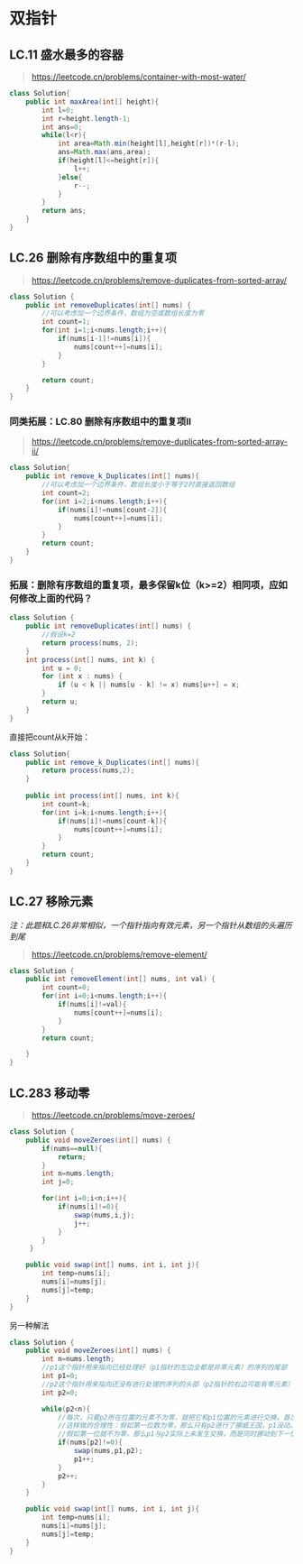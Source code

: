 # 双指针

## LC.11 盛水最多的容器
> https://leetcode.cn/problems/container-with-most-water/
```java
class Solution{
    public int maxArea(int[] height){
        int l=0;
        int r=height.length-1;
        int ans=0;
        while(l<r){
            int area=Math.min(height[l],height[r])*(r-l);
            ans=Math.max(ans,area);
            if(height[l]<=height[r]){
                l++;
            }else{
                r--;
            }
        }
        return ans;
    }
}
```
## LC.26 删除有序数组中的重复项
> https://leetcode.cn/problems/remove-duplicates-from-sorted-array/
```java
class Solution {
    public int removeDuplicates(int[] nums) {
        //可以考虑加一个边界条件，数组为空或数组长度为零
        int count=1;
        for(int i=1;i<nums.length;i++){
            if(nums[i-1]!=nums[i]){
                nums[count++]=nums[i];
            }
        }

        return count;
    }
}
```
### 同类拓展：LC.80 删除有序数组中的重复项II
> https://leetcode.cn/problems/remove-duplicates-from-sorted-array-ii/
```java
class Solution{
    public int remove_k_Duplicates(int[] nums){
        //可以考虑加一个边界条件，数组长度小于等于2时直接返回数组
        int count=2;
        for(int i=2;i<nums.length;i++){
            if(nums[i]!=nums[count-2]){
                nums[count++]=nums[i];
            }
        }
        return count;
    }
}
```
### 拓展：删除有序数组的重复项，最多保留k位（k>=2）相同项，应如何修改上面的代码？
```java
class Solution {
    public int removeDuplicates(int[] nums) {   
        //假设k=2
        return process(nums, 2);
    }
    int process(int[] nums, int k) {
        int u = 0; 
        for (int x : nums) {
            if (u < k || nums[u - k] != x) nums[u++] = x;
        }
        return u;
    }
}
```

直接把count从k开始：
```java
class Solution{
    public int remove_k_Duplicates(int[] nums){
        return process(nums,2);    
    }
    
    public int process(int[] nums, int k){
        int count=k;
        for(int i=k;i<nums.length;i++){
            if(nums[i]!=nums[count-k]){
                nums[count++]=nums[i];
            }
        }
        return count;
    }
}
```

## LC.27 移除元素
*注：此题和LC.26非常相似，一个指针指向有效元素，另一个指针从数组的头遍历到尾*
> https://leetcode.cn/problems/remove-element/
```java
class Solution {
    public int removeElement(int[] nums, int val) {
        int count=0;
        for(int i=0;i<nums.length;i++){
            if(nums[i]!=val){
                nums[count++]=nums[i];
            }
        }
        return count;

    }
}
```

## LC.283 移动零
> https://leetcode.cn/problems/move-zeroes/
```java
class Solution {
    public void moveZeroes(int[] nums) {
        if(nums==null){
            return;
        }
        int n=nums.length;
        int j=0;

        for(int i=0;i<n;i++){
            if(nums[i]!=0){
                swap(nums,i,j);
                j++;
            }
        }
     }

    public void swap(int[] nums, int i, int j){
        int temp=nums[i];
        nums[i]=nums[j];
        nums[j]=temp;
    }
}
```

另一种解法
```java
class Solution {
    public void moveZeroes(int[] nums) {
        int n=nums.length;
        //p1这个指针用来指向已经处理好（p1指针的左边全都是非零元素）的序列的尾部
        int p1=0;
        //p2这个指针用来指向还没有进行处理的序列的头部（p2指针的右边可能有零元素）
        int p2=0;

        while(p2<n){
            //每次，只要p2所在位置的元素不为零，就把它和p1位置的元素进行交换。首次交换时由于两个指针都指向第一个元素，实际上数组未修改。
            //这样做的合理性：假如第一位数为零，那么只有p2进行了挪威王国，p1没动。下一次循环时两个数进行交换，符合要求
            //假如第一位就不为零，那么p1与p2实际上未发生交换，而是同时挪动到下一位；
            if(nums[p2]!=0){
                swap(nums,p1,p2);
                p1++;
            }
            p2++;
        }
    }

    public void swap(int[] nums, int i, int j){
        int temp=nums[i];
        nums[i]=nums[j];
        nums[j]=temp;
    }
}
```
